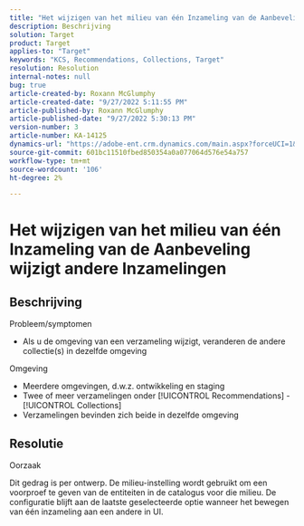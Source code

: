 ```yaml
---
title: "Het wijzigen van het milieu van één Inzameling van de Aanbeveling wijzigt andere Inzamelingen"
description: Beschrijving
solution: Target
product: Target
applies-to: "Target"
keywords: "KCS, Recommendations, Collections, Target"
resolution: Resolution
internal-notes: null
bug: true
article-created-by: Roxann McGlumphy
article-created-date: "9/27/2022 5:11:55 PM"
article-published-by: Roxann McGlumphy
article-published-date: "9/27/2022 5:30:13 PM"
version-number: 3
article-number: KA-14125
dynamics-url: "https://adobe-ent.crm.dynamics.com/main.aspx?forceUCI=1&pagetype=entityrecord&etn=knowledgearticle&id=0196a277-873e-ed11-9db1-00224808613b"
source-git-commit: 601bc11510fbed850354a0a077064d576e54a757
workflow-type: tm+mt
source-wordcount: '106'
ht-degree: 2%

---
```


# Het wijzigen van het milieu van één Inzameling van de Aanbeveling wijzigt andere Inzamelingen

## Beschrijving

Probleem/symptomen<br>
- Als u de omgeving van een verzameling wijzigt, veranderen de andere collectie(s) in dezelfde omgeving



Omgeving
- Meerdere omgevingen, d.w.z. ontwikkeling en staging
- Twee of meer verzamelingen onder [!UICONTROL Recommendations] - [!UICONTROL Collections]
- Verzamelingen bevinden zich beide in dezelfde omgeving



## Resolutie


Oorzaak

Dit gedrag is per ontwerp. De milieu-instelling wordt gebruikt om een voorproef te geven van de entiteiten in de catalogus voor die milieu. De configuratie blijft aan de laatste geselecteerde optie wanneer het bewegen van één inzameling aan een andere in UI.

